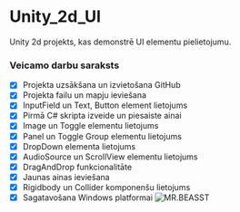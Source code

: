 # Unity_2d_UI
Unity 2d projekts, kas demonstrē UI elementu pielietojumu.
### Veicamo darbu saraksts
- [x] Projekta uzsākšana un izvietošana GitHub
- [x] Projekta failu un mapju ieviešana
- [x] InputField un Text, Button element lietojums
- [x] Pirmā C# skripta izveide un piesaiste ainai
- [x] Image un Toggle elementu lietojums
- [x] Panel un Toggle Group elementu lietojums
- [x] DropDown elementa lietojums
- [x] AudioSource un ScrollView elementu lietojums
- [x] DragAndDrop funkcionalitāte
- [x] Jaunas ainas ieviešana
- [x] Rigidbody un Collider komponenšu lietojums
- [x] Sagatavošana Windows platformai
![MR.BEASST](https://static.wikia.nocookie.net/mrbean/images/c/c1/Teddy_and_Mr_Bean.png/revision/latest/scale-to-width-down/250?cb=20231102031035)
